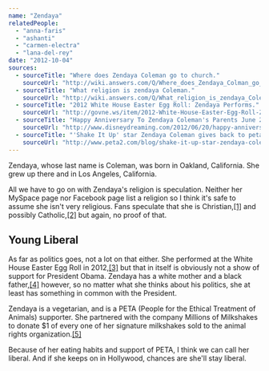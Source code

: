 ```yaml
---
name: "Zendaya"
relatedPeople:
  - "anna-faris"
  - "ashanti"
  - "carmen-electra"
  - "lana-del-rey"
date: "2012-10-04"
sources:
  - sourceTitle: "Where does Zendaya Coleman go to church."
    sourceUrl: "http://wiki.answers.com/Q/Where_does_Zendaya_Colman_go_to_church"
  - sourceTitle: "What religion is zendaya Coleman."
    sourceUrl: "http://wiki.answers.com/Q/What_religion_is_zendaya_Coleman"
  - sourceTitle: "2012 White House Easter Egg Roll: Zendaya Performs."
    sourceUrl: "http://govne.ws/item/2012-White-House-Easter-Egg-Roll-Zendaya-Performs#"
  - sourceTitle: "Happy Anniversary To Zendaya Coleman's Parents June 20, 2012."
    sourceUrl: "http://www.disneydreaming.com/2012/06/20/happy-anniversary-to-zendaya-colemans-parents-june-20-2012/"
  - sourceTitle: "'Shake It Up' star Zendaya Coleman gives back to peta2!"
    sourceUrl: "http://www.peta2.com/blog/shake-it-up-star-zendaya-coleman-gives-back-to-peta2/"
---
```


Zendaya, whose last name is Coleman, was born in Oakland, California. She grew up there and in Los Angeles, California.

All we have to go on with Zendaya's religion is speculation. Neither her MySpace page nor Facebook page list a religion so I think it's safe to assume she isn't very religious. Fans speculate that she is Christian,<a class="source-citation" href="#http://wiki.answers.com/Q/Where_does_Zendaya_Colman_go_to_church" title="Where does Zendaya Coleman go to church.">[1]</a> and possibly Catholic,<a class="source-citation" href="#http://wiki.answers.com/Q/What_religion_is_zendaya_Coleman" title="What religion is zendaya Coleman.">[2]</a> but again, no proof of that.


## Young Liberal

As far as politics goes, not a lot on that either. She performed at the White House Easter Egg Roll in 2012,<a class="source-citation" href="#http://govne.ws/item/2012-White-House-Easter-Egg-Roll-Zendaya-Performs#" title="2012 White House Easter Egg Roll: Zendaya Performs.">[3]</a> but that in itself is obviously not a show of support for President Obama. Zendaya has a white mother and a black father,<a class="source-citation" href="#http://www.disneydreaming.com/2012/06/20/happy-anniversary-to-zendaya-colemans-parents-june-20-2012/" title="Happy Anniversary To Zendaya Coleman&apos;s Parents June 20, 2012.">[4]</a> however, so no matter what she thinks about his politics, she at least has something in common with the President.

Zendaya is a vegetarian, and is a PETA (People for the Ethical Treatment of Animals) supporter. She partnered with the company Millions of Milkshakes to donate $1 of every one of her signature milkshakes sold to the animal rights organization.<a class="source-citation" href="#http://www.peta2.com/blog/shake-it-up-star-zendaya-coleman-gives-back-to-peta2/" title="&apos;Shake It Up&apos; star Zendaya Coleman gives back to peta2!">[5]</a>

Because of her eating habits and support of PETA, I think we can call her liberal. And if she keeps on in Hollywood, chances are she'll stay liberal.